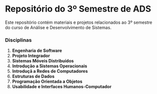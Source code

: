 # Repositório do 3º Semestre de ADS

Este repositório contém materiais e projetos relacionados ao 3º semestre do curso de Análise e Desenvolvimento de Sistemas.

### Disciplinas

1. **Engenharia de Software**
2. **Projeto Integrador**
3. **Sistemas Móveis Distribuídos**
4. **Introdução a Sistemas Operacionais**
5. **Introduçã a Redes de Computadores**
6. **Estruturas de Dados**
7. **Programação Orientada a Objetos**
8. **Usabilidade e Interfaces Humanos-Computador**

